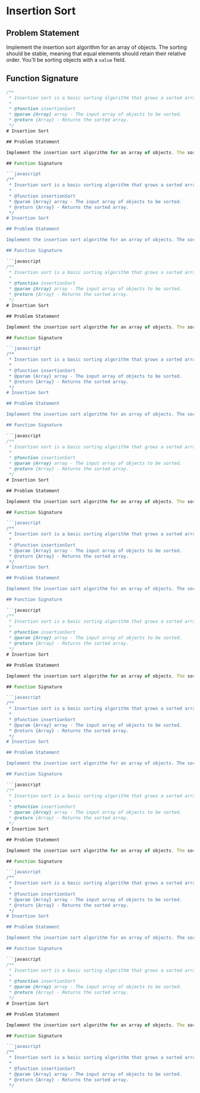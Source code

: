 # Insertion Sort

## Problem Statement

Implement the insertion sort algorithm for an array of objects. The sorting should be stable, meaning that equal elements should retain their relative order. You'll be sorting objects with a `value` field.

## Function Signature

```javascript
/**
 * Insertion sort is a basic sorting algorithm that grows a sorted array behind the current location while iterating over the input array.
 *
 * @function insertionSort
 * @param {Array} array - The input array of objects to be sorted.
 * @return {Array} - Returns the sorted array.
 */
# Insertion Sort

## Problem Statement

Implement the insertion sort algorithm for an array of objects. The sorting should be stable, meaning that equal elements should retain their relative order. You'll be sorting objects with a `value` field.

## Function Signature

```javascript
/**
 * Insertion sort is a basic sorting algorithm that grows a sorted array behind the current location while iterating over the input array.
 *
 * @function insertionSort
 * @param {Array} array - The input array of objects to be sorted.
 * @return {Array} - Returns the sorted array.
 */
# Insertion Sort

## Problem Statement

Implement the insertion sort algorithm for an array of objects. The sorting should be stable, meaning that equal elements should retain their relative order. You'll be sorting objects with a `value` field.

## Function Signature

```javascript
/**
 * Insertion sort is a basic sorting algorithm that grows a sorted array behind the current location while iterating over the input array.
 *
 * @function insertionSort
 * @param {Array} array - The input array of objects to be sorted.
 * @return {Array} - Returns the sorted array.
 */
# Insertion Sort

## Problem Statement

Implement the insertion sort algorithm for an array of objects. The sorting should be stable, meaning that equal elements should retain their relative order. You'll be sorting objects with a `value` field.

## Function Signature

```javascript
/**
 * Insertion sort is a basic sorting algorithm that grows a sorted array behind the current location while iterating over the input array.
 *
 * @function insertionSort
 * @param {Array} array - The input array of objects to be sorted.
 * @return {Array} - Returns the sorted array.
 */
# Insertion Sort

## Problem Statement

Implement the insertion sort algorithm for an array of objects. The sorting should be stable, meaning that equal elements should retain their relative order. You'll be sorting objects with a `value` field.

## Function Signature

```javascript
/**
 * Insertion sort is a basic sorting algorithm that grows a sorted array behind the current location while iterating over the input array.
 *
 * @function insertionSort
 * @param {Array} array - The input array of objects to be sorted.
 * @return {Array} - Returns the sorted array.
 */
# Insertion Sort

## Problem Statement

Implement the insertion sort algorithm for an array of objects. The sorting should be stable, meaning that equal elements should retain their relative order. You'll be sorting objects with a `value` field.

## Function Signature

```javascript
/**
 * Insertion sort is a basic sorting algorithm that grows a sorted array behind the current location while iterating over the input array.
 *
 * @function insertionSort
 * @param {Array} array - The input array of objects to be sorted.
 * @return {Array} - Returns the sorted array.
 */
# Insertion Sort

## Problem Statement

Implement the insertion sort algorithm for an array of objects. The sorting should be stable, meaning that equal elements should retain their relative order. You'll be sorting objects with a `value` field.

## Function Signature

```javascript
/**
 * Insertion sort is a basic sorting algorithm that grows a sorted array behind the current location while iterating over the input array.
 *
 * @function insertionSort
 * @param {Array} array - The input array of objects to be sorted.
 * @return {Array} - Returns the sorted array.
 */
# Insertion Sort

## Problem Statement

Implement the insertion sort algorithm for an array of objects. The sorting should be stable, meaning that equal elements should retain their relative order. You'll be sorting objects with a `value` field.

## Function Signature

```javascript
/**
 * Insertion sort is a basic sorting algorithm that grows a sorted array behind the current location while iterating over the input array.
 *
 * @function insertionSort
 * @param {Array} array - The input array of objects to be sorted.
 * @return {Array} - Returns the sorted array.
 */
# Insertion Sort

## Problem Statement

Implement the insertion sort algorithm for an array of objects. The sorting should be stable, meaning that equal elements should retain their relative order. You'll be sorting objects with a `value` field.

## Function Signature

```javascript
/**
 * Insertion sort is a basic sorting algorithm that grows a sorted array behind the current location while iterating over the input array.
 *
 * @function insertionSort
 * @param {Array} array - The input array of objects to be sorted.
 * @return {Array} - Returns the sorted array.
 */
# Insertion Sort

## Problem Statement

Implement the insertion sort algorithm for an array of objects. The sorting should be stable, meaning that equal elements should retain their relative order. You'll be sorting objects with a `value` field.

## Function Signature

```javascript
/**
 * Insertion sort is a basic sorting algorithm that grows a sorted array behind the current location while iterating over the input array.
 *
 * @function insertionSort
 * @param {Array} array - The input array of objects to be sorted.
 * @return {Array} - Returns the sorted array.
 */
# Insertion Sort

## Problem Statement

Implement the insertion sort algorithm for an array of objects. The sorting should be stable, meaning that equal elements should retain their relative order. You'll be sorting objects with a `value` field.

## Function Signature

```javascript
/**
 * Insertion sort is a basic sorting algorithm that grows a sorted array behind the current location while iterating over the input array.
 *
 * @function insertionSort
 * @param {Array} array - The input array of objects to be sorted.
 * @return {Array} - Returns the sorted array.
 */
# Insertion Sort

## Problem Statement

Implement the insertion sort algorithm for an array of objects. The sorting should be stable, meaning that equal elements should retain their relative order. You'll be sorting objects with a `value` field.

## Function Signature

```javascript
/**
 * Insertion sort is a basic sorting algorithm that grows a sorted array behind the current location while iterating over the input array.
 *
 * @function insertionSort
 * @param {Array} array - The input array of objects to be sorted.
 * @return {Array} - Returns the sorted array.
 */
